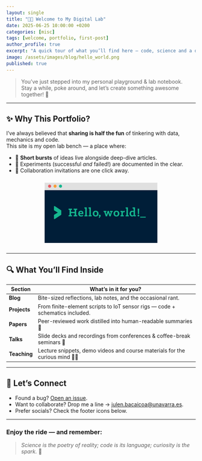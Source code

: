 ```yaml
---
layout: single
title: "👋🏻 Welcome to My Digital Lab"
date: 2025-06-25 10:00:00 +0200
categories: [misc]
tags: [welcome, portfolio, first-post]
author_profile: true
excerpt: "A quick tour of what you’ll find here — code, science and a dash of curiosity."
image: /assets/images/blog/hello_world.png
published: true
---
```


> You’ve just stepped into my personal playground & lab notebook.  
> Stay a while, poke around, and let’s create something awesome together! 🚀

---

## ✨ Why This Portfolio?

I’ve always believed that **sharing is half the fun** of tinkering with data, mechanics and code.  
This site is my open lab bench — a place where:

* 📝 **Short bursts** of ideas live alongside deep-dive articles.  
* 🔬 Experiments (successful *and* failed!) are documented in the clear.  
* 🤝 Collaboration invitations are one click away.

<div style="text-align:center;margin:1.5rem 0">
  <img src="/assets/images/blog/hello_world.png" alt="Hello World" width="300">
</div>

---

## 🔍 What You’ll Find Inside

| Section | What’s in it for you? |
|---------|-----------------------|
| **Blog** | Bite-sized reflections, lab notes, and the occasional rant. |
| **Projects** | From finite-element scripts to IoT sensor rigs — code + schematics included. |
| **Papers** | Peer-reviewed work distilled into human-readable summaries 📄 |
| **Talks** | Slide decks and recordings from conferences & coffee-break seminars 🎤 |
| **Teaching** | Lecture snippets, demo videos and course materials for the curious mind 🧑‍🏫 |

---

## 💌 Let’s Connect

* Found a bug? [Open an issue](https://github.com/julenbacaicoa/julenbacaicoa.github.io/issues).  
* Want to collaborate? Drop me a line → <a href="mailto:julen.bacaicoa@unavarra.es">julen.bacaicoa@unavarra.es</a>.  
* Prefer socials? Check the footer icons below.

---

### Enjoy the ride — and remember:

> *Science is the poetry of reality; code is its language; curiosity is the spark.* 🔭
